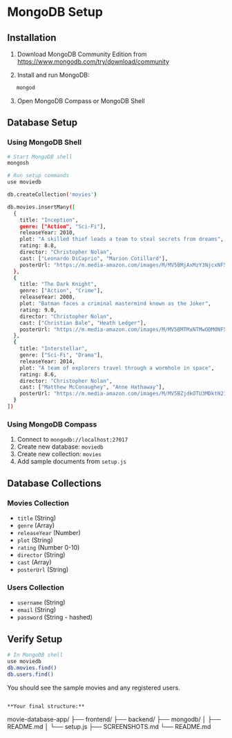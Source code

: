 # MongoDB Setup

## Installation

1. Download MongoDB Community Edition from https://www.mongodb.com/try/download/community

2. Install and run MongoDB:
```bash
   mongod
```

3. Open MongoDB Compass or MongoDB Shell

## Database Setup

### Using MongoDB Shell
```bash
# Start MongoDB shell
mongosh

# Run setup commands
use moviedb

db.createCollection('movies')

db.movies.insertMany([
  {
    title: "Inception",
    genre: ["Action", "Sci-Fi"],
    releaseYear: 2010,
    plot: "A skilled thief leads a team to steal secrets from dreams",
    rating: 8.8,
    director: "Christopher Nolan",
    cast: ["Leonardo DiCaprio", "Marion Cotillard"],
    posterUrl: "https://m.media-amazon.com/images/M/MV5BMjAxMzY3NjcxNF5BMl5BanBnXkFtZTcwNTI5OTM0Mw@@._V1_SY1000_CR0,0,675,1000_AL_.jpg"
  },
  {
    title: "The Dark Knight",
    genre: ["Action", "Crime"],
    releaseYear: 2008,
    plot: "Batman faces a criminal mastermind known as the Joker",
    rating: 9.0,
    director: "Christopher Nolan",
    cast: ["Christian Bale", "Heath Ledger"],
    posterUrl: "https://m.media-amazon.com/images/M/MV5BMTMxNTMwODM0NF5BMl5BanBnXkFtZTcwODAyNTk2Mw@@._V1_SY1000_CR0,0,675,1000_AL_.jpg"
  },
  {
    title: "Interstellar",
    genre: ["Sci-Fi", "Drama"],
    releaseYear: 2014,
    plot: "A team of explorers travel through a wormhole in space",
    rating: 8.6,
    director: "Christopher Nolan",
    cast: ["Matthew McConaughey", "Anne Hathaway"],
    posterUrl: "https://m.media-amazon.com/images/M/MV5BZjdkOTU3MDktN2IxOS00OGEyLWFmMjktY2FiMGZkNWIyODZiXkEyXkFqcGdeQXVyMzQ0MzA0NTM@._V1_SY1000_CR0,0,675,1000_AL_.jpg"
  }
])
```

### Using MongoDB Compass

1. Connect to `mongodb://localhost:27017`
2. Create new database: `moviedb`
3. Create new collection: `movies`
4. Add sample documents from `setup.js`

## Database Collections

### Movies Collection
- `title` (String)
- `genre` (Array)
- `releaseYear` (Number)
- `plot` (String)
- `rating` (Number 0-10)
- `director` (String)
- `cast` (Array)
- `posterUrl` (String)

### Users Collection
- `username` (String)
- `email` (String)
- `password` (String - hashed)

## Verify Setup
```bash
# In MongoDB shell
use moviedb
db.movies.find()
db.users.find()
```

You should see the sample movies and any registered users.
```

**Your final structure:**
```
movie-database-app/
├── frontend/
├── backend/
├── mongodb/
│   ├── README.md
│   └── setup.js
├── SCREENSHOTS.md
└── README.md